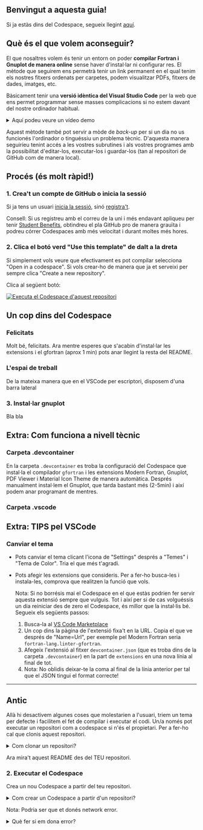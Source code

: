 ## Benvingut a aquesta guia!
Si ja estàs dins del Codespace, segueix llegint [aquí](#un-cop-dins-del-codespace).
## Què és el que volem aconseguir?
El que nosaltres volem és tenir un entorn on poder **compilar Fortran i Gnuplot de manera online** sense haver d'instal·lar ni configurar res. El mètode que seguirem ens permetrà tenir un link permanent en el qual tenim els nostres fitxers ordenats per carpetes, podem visualitzar PDFs, fitxers de dades, imatges, etc.

Bàsicament tenir una **versió idèntica del Visual Studio Code** per la web que ens permet programmar sense masses complicacions si no estem davant del nostre ordinador habitual.
<details>
  <summary>Aquí podeu veure un vídeo demo</summary>
  Bla bla
</details>

Aquest mètode també pot servir a mòde de *back-up* per si un dia no us funcionés l'ordinador o tinguéssiu un problema tècnic. D'aquesta manera seguiríeu tenint accés a les vostres subrutines i als vostres programes amb la possibilitat d'editar-los, executar-los i guardar-los (tan al repositori de GitHub com de manera local).

## Procés (és molt ràpid!)
### 1. Crea't un compte de GitHub o inicia la sessió
Si ja tens un usuari [inicia la sessió](https://github.com/login), sinó [registra't](https://github.com/signup).

Consell: Si us registreu amb el correu de la uni i més endavant apliqueu per tenir [Student Benefits](https://fisicaubwiki.notion.site/Utilitzar-la-IA-GitHub-Copilot-d25a3dd6dd384b0ea4586a309a5b0fdc), obtindreu el pla GitHub pro de manera grauïta i podreu córrer Codespaces amb més velocitat i durant moltes més hores.
### 2. Clica el botó verd "Use this template" de dalt a la dreta
Si simplement vols veure que efectivament es pot compilar selecciona "Open in a codespace". Si vols crear-ho de manera que ja et serveixi per sempre clica "Create a new repository".

Clica al següent botó:

[![Executa el Codespace d'aquest repositori](https://github.com/codespaces/badge.svg)](https://codespaces.new/Mapaor/compilador-fortran?quickstart=1)
 
## Un cop dins del Codespace
### Felicitats
Molt bé, felicitats. Ara mentre esperes que s'acabin d'instal·lar les extensions i el gfortran (aprox 1 min) pots anar llegint la resta del README.
### L'espai de treball
De la mateixa manera que en el VSCode per escriptori, disposem d'una barra lateral 
### 3. Instal·lar gnuplot
Bla bla
## Extra: Com funciona a nivell tècnic
### Carpeta .devcontainer
En la carpeta `.devcontainer` es troba la configuració del Codespace que instal·la el compilador `gfortran` i les extensions Modern Fortran, Gnuplot, PDF Viewer i Material Icon Theme de manera automàtica.
Després manualment instal·lem el Gnuplot, que tarda bastant més (2-5min) i així podem anar programant de mentres.
### Carpeta .vscode
## Extra: TIPS pel VSCode
### Canviar el tema
- Pots canviar el tema clicant l'icona de "Settings" després a "Temes" i "Tema de Color". Tria el que més t'agradi.
- Pots afegir les extensions que consideris. Per a fer-ho busca-les i instala-les, comprova que realitzen la funció que vols.

  Nota: Si no borrésis mai el Codespace en el que estàs podrien fer servir aquesta extensió sempre que vulguis. Tot i així per si de cas volguéssis un dia reiniciar des de zero el Codespace, és millor que la instal·lis bé. Segueix els següents passos:
  1. Busca-la al [VS Code Marketplace](https://marketplace.visualstudio.com/vscode)
  2. Un cop dins la pàgina de l'extensió fixa't en la URL. Copia el que ve després de "Name=Url", per exemple pel Modern Fortran seria `fortran-lang.linter-gfortran`.
  3. Afegeix l'extensió al fitxer `devcontainer.json` (que es troba dins de la carpeta `.devcontainer`) en la part de `extensions` en una nova línia al final de tot.
  4. 
     Nota: No oblidis deixar-te la coma al final de la línia anterior per tal que el JSON tingui el format correcte!

---------
## Antic
Allà hi desactivem algunes coses que molestarien a l'usuari, triem un tema per defecte i facilitem el fet de compilar i executar el codi.
Un/a només pot executar un repositori com a codespace si n'és el propietari. Per a fer-ho cal que clonis aquest repositori. 
<details>
<summary>Com clonar un repositori?</summary>
  1. Cliques a "fork" a dalt a la dreta.
  
  <img width="941" alt="fork_example" src="https://github.com/user-attachments/assets/837b49ec-72d8-4697-972d-3f07d4ffebdd">
  
  2. Si vols li dones un nom diferent (el repositori serà una còpia idèntica, però serà la teva còpia, pots fer amb ella el que vulguis) o si vols deixes el nom per defecte. Li dones al botó verd de "Create Fork".

  <img width="571" alt="Screenshot 2024-09-28 at 23-28-54 Fork Mapaor_compilador-fortran" src="https://github.com/user-attachments/assets/255c396c-483b-4224-8591-98c7cb50c671">
  
  Tardarà uns pocs segons a crear-lo i de seguida tindràs un nou repositori en el teu perfil. 
</details>

Ara mira't aquest README des del TEU repositori.
### 2. Executar el Codespace
Crea un nou Codespace a partir del teu repositori.
<details>
<summary>Com crear un Codespace a partir d'un repositori?</summary>
  Simplement obra el desplegable "Code" i en la pestanya "Codespaces" clica el botó que és un '+'.
  
  ![imatge](https://github.com/user-attachments/assets/25ea5146-3311-4f8a-909d-3bfdeac733c4)
</details>

Nota: Podria ser que et donés network error.
<details>
<summary>Què fer si em dona error?</summary>
  Segurament sigui degut a que tens un ad-blocker o una extensió que restringeix alguna funcionalitat del navegador, o ho estàs obrint en una pestanya d'incògnit. Prova a descativar temporalment alguna de les extensions o canviar de navegador.
</details>
